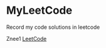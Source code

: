 # MyLeetCode
Record my code solutions in leetcode

Znee1
[LeetCode](https://leetcode-cn.com/u/znee1)
